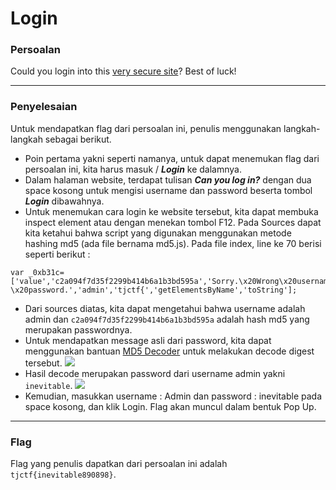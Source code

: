 # Login

### Persoalan

Could you login into this [very secure site](https://login.tjctf.org/)? Best of luck!
____________________________________

### Penyelesaian

Untuk mendapatkan flag dari persoalan ini, penulis menggunakan langkah-langkah sebagai berikut.
- Poin pertama yakni seperti namanya, untuk dapat menemukan flag dari persoalan ini, kita harus masuk / ***Login*** ke dalamnya.
- Dalam halaman website, terdapat tulisan ***Can you log in?*** dengan dua space kosong untuk mengisi username dan password beserta tombol ***Login*** dibawahnya. 
- Untuk menemukan cara login ke website tersebut, kita dapat membuka inspect element atau dengan menekan tombol F12. Pada Sources dapat kita ketahui bahwa script yang digunakan menggunakan metode hashing md5 (ada file bernama md5.js). Pada file index, line ke 70 berisi seperti berikut :
```
var _0xb31c=['value','c2a094f7d35f2299b414b6a1b3bd595a','Sorry.\x20Wrong\x20username\x20o \x20password.','admin','tjctf{','getElementsByName','toString'];
``` 
- Dari sources diatas, kita dapat mengetahui bahwa username adalah admin dan `c2a094f7d35f2299b414b6a1b3bd595a` adalah hash md5 yang merupakan passwordnya. 
- Untuk mendapatkan message asli dari password, kita dapat menggunakan bantuan [MD5 Decoder](https://www.md5online.org/md5-decrypt.html) untuk melakukan decode digest tersebut. 
![](https://github.com/Bhaskaraa/EAS_Keamanan-Web-dan-Aplikasi_05311840000007/blob/master/Web/Login/Flag-Login2.PNG)
- Hasil decode merupakan password dari username admin yakni `inevitable`. 
![](https://github.com/Bhaskaraa/EAS_Keamanan-Web-dan-Aplikasi_05311840000007/blob/master/Web/Login/Flag-Login.PNG)
- Kemudian, masukkan username : Admin dan password : inevitable pada space kosong, dan klik Login. Flag akan muncul dalam bentuk Pop Up.
____________________________________

### Flag

Flag yang penulis dapatkan dari persoalan ini adalah `tjctf{inevitable890898}`.

